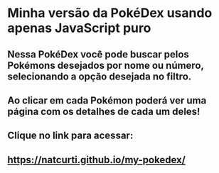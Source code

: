 # Minha versão da PokéDex usando apenas JavaScript puro

## Nessa PokéDex você pode buscar pelos Pokémons desejados por nome ou número, selecionando a opção desejada no filtro. 
## Ao clicar em cada Pokémon poderá ver uma página com os detalhes de cada um deles!

## Clique no link para acessar:
## https://natcurti.github.io/my-pokedex/